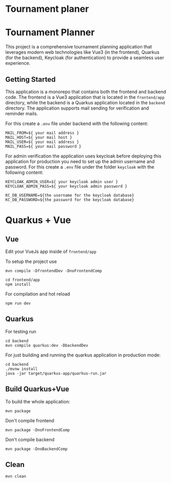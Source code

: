 # Tournament planer

# Tournament Planner

This project is a comprehensive tournament planning application that leverages modern web technologies like Vue3 (in the frontend), 
Quarkus (for the backend), Keycloak (for authentication) to provide a seamless user experience.

## Getting Started
This application is a monorepo that contains both the frontend and backend code. The frontend is a Vue3 application that 
is located in the `frontend/app` directory, while the backend is a Quarkus application located in the `backend` directory.
The application supports mail sending for verification and reminder mails.

For this create a `.env` file under backend with the following content:
```
MAIL_FROM=${ your mail address }
MAIL_HOST=${ your mail host }
MAIL_USER=${ your mail address }
MAIL_PASS=${ your mail password }
```
For admin verification the application uses keycloak before deploying this application for production you need to 
set up the admin username and password. For this create a `.env` file under the folder `keycloak` with the following content:
```env
KEYCLOAK_ADMIN_USER=${ your keycloak admin user }
KEYCLOAK_ADMIN_PASS=${ your keycloak admin password }

KC_DB_USERNAME=${the username for the keycloak database}
KC_DB_PASSWORD=${the password for the keycloak database}
```

# Quarkus + Vue

## Vue

Edit your VueJs app inside of `frontend/app`

To setup the project use

```shell
mvn compile -DfrontendDev -DnoFrontendComp
```

```shell
cd frontend/app
npm install
```

For compilation and hot reload
```shell
npm run dev
```

## Quarkus

For testing run
```shell
cd backend
mvn compile quarkus:dev -DbackendDev
```

For just building and running the quarkus application in production mode:
```shell
cd backend
./mvnw install
java -jar target/quarkus-app/quarkus-run.jar
```

## Build Quarkus+Vue
To build the whole application:
```shell
mvn package
```

Don't compile frontend
```shell
mvn package -DnoFrontendComp
```
Don't compile backend
```shell
mvn package -DnoBackendComp
```

## Clean
```shell
mvn clean
```